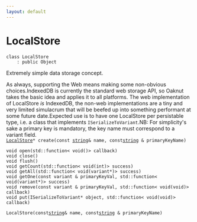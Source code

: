 ```yaml
---
layout: default
---
```


# LocalStore

```
class LocalStore
    : public Object
```


Extremely simple data storage concept.     

As always, supporting the Web means making some non-obvious choices.IndexedDB is currently the standard web storage API, so Oaknut takes the basic idea and applies it to all platforms. The web implementation of LocalStore *is* IndexedDB, the non-web implementations are a tiny and very limited simulacrum that will be beefed up into something performant at some future date.Expected use is to have one LocalStore per persistable type, i.e. a class that implements `ISerializeToVariant`.NB: For simplicity's sake a primary key is mandatory, the key name must correspond to a variant field.     
[`LocalStore`](/oaknut/ref/data_group/LocalStore)`* create(const `[`string`](/oaknut/ref/base_group/string)` & name, const `[`string`](/oaknut/ref/base_group/string)` & primaryKeyName)`<br>

`void open(std::function< void()> callback)`<br>
`void close()`<br>
`void flush()`<br>
`void getCount(std::function< void(int)> success)`<br>
`void getAll(std::function< void(variant*)> success)`<br>
`void getOne(const variant & primaryKeyVal, std::function< void(variant*)> success)`<br>
`void remove(const variant & primaryKeyVal, std::function< void(void)> callback)`<br>
`void put(ISerializeToVariant* object, std::function< void(void)> callback)`<br>

` LocalStore(const `[`string`](/oaknut/ref/base_group/string)` & name, const `[`string`](/oaknut/ref/base_group/string)` & primaryKeyName)`<br>

